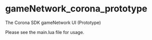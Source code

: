 gameNetwork_corona_prototype
============================

The Corona SDK gameNetwork UI (Prototype)

Please see the main.lua file for usage.